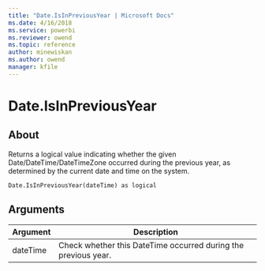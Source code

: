 ```yaml
---
title: "Date.IsInPreviousYear | Microsoft Docs"
ms.date: 4/16/2018
ms.service: powerbi
ms.reviewer: owend
ms.topic: reference
author: minewiskan
ms.author: owend
manager: kfile
---
```

# Date.IsInPreviousYear

  
## About  
Returns a logical value indicating whether the given Date/DateTime/DateTimeZone occurred during the previous year, as determined by the current date and time on the system.  
  
```  
Date.IsInPreviousYear(dateTime) as logical  
```  
  
## Arguments  
  
|Argument|Description|  
|------------|---------------|  
|dateTime|Check whether this DateTime occurred during the previous year.|  
  
